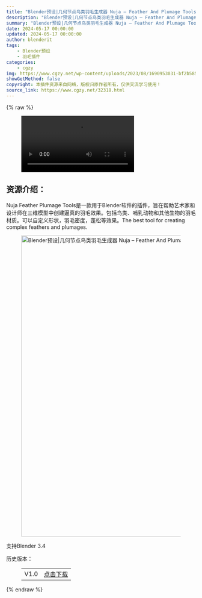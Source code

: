 ```yaml
---
title: "Blender预设|几何节点鸟类羽毛生成器 Nuja – Feather And Plumage Tools V1.5"
description: "Blender预设|几何节点鸟类羽毛生成器 Nuja – Feather And Plumage Tools V1.5"
summary: "Blender预设|几何节点鸟类羽毛生成器 Nuja – Feather And Plumage Tools V1.5"
date: 2024-05-17 00:00:00
updated: 2024-05-17 00:00:00
author: blenderit
tags: 
    - Blender预设
    - 羽毛插件
categories:
    - cgzy
img: https://www.cgzy.net/wp-content/uploads/2023/08/1690953031-bf2b585aaeb7a04.webp
showGetMethod: false
copyright: 本插件资源来自网络，版权归原作者所有，仅供交流学习使用！
source_link: https://www.cgzy.net/32318.html
---
```


{% raw %}
<figure class="wp-block-video aligncenter"><video controls src="http://cloud.video.taobao.com/play/u/null/p/1/e/6/t/1/421345129237.mp4"></video></figure><div class="wp-block-pandastudio-title"><div class="title_style_01"><h2 id="h2-0">资源介绍：</h2></div></div><p class="is-style-text-indent-2em">Nuja Feather Plumage Tools是一款用于Blender软件的插件，旨在帮助艺术家和设计师在三维模型中创建逼真的羽毛效果。包括鸟类、哺乳动物和其他生物的羽毛材质。可以自定义形状，羽毛密度，蓬松等效果。The best tool for creating complex feathers and plumages.</p><div class="wp-block-image is-style-border-round-and-with-shadow">
<figure class="aligncenter size-full"><img fetchpriority="high" decoding="async" width="1500" height="800" src="https://www.cgzy.net/wp-content/uploads/2023/08/1690952793-d3f6ed3329d8e93.webp" class="wp-image-32319" title="Blender预设|几何节点鸟类羽毛生成器 Nuja – Feather And Plumage Tools V1.5" alt="Blender预设|几何节点鸟类羽毛生成器 Nuja – Feather And Plumage Tools V1.5"></figure></div><div class="wp-block-pandastudio-tips"><div class="tip success "><p>支持Blender 3.4</p>
</div></div><div class="wp-block-pandastudio-title"><div class="title_style_01"><p>历史版本：</p></div></div><figure class="wp-block-table has-medium-font-size"><table><tbody><tr><td>V1.0</td><td><a href="https://www.cgzy.net/go?_=02037b07b8aHR0cHM6Ly9wYW4uYmFpZHUuY29tL3MvMXNoci02ZjM0OWRBVDI5VUstcVVOOGc%2FcHdkPXZiMjU%3D" target="_blank">点击下载</a></td></tr></tbody></table></figure>
<div style="display: none">cgzy</div>
{% endraw %}